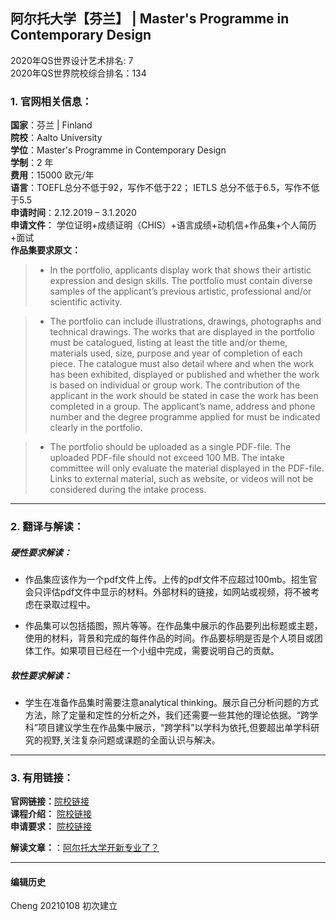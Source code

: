 ## 阿尔托大学【芬兰】 | Master's Programme in Contemporary Design

2020年QS世界设计艺术排名: 7  
2020年QS世界院校综合排名：134  

### 1. 官网相关信息：

**国家**：芬兰 | Finland  
**院校**：Aalto University  
**学位**：Master's Programme in Contemporary Design  
**学制**：2 年  
**费用**：15000 欧元/年  
**语言**：TOEFL总分不低于92，写作不低于22；
         IETLS 总分不低于6.5，写作不低于5.5   
**申请时间**：2.12.2019 – 3.1.2020  
**申请文件**： 学位证明+成绩证明（CHIS）+语言成绩+动机信+作品集+个人简历+面试  
**作品集要求原文：**   

> - In the portfolio, applicants display work that shows their artistic expression and design skills. The portfolio must contain diverse samples of the applicant’s previous artistic, professional and/or scientific activity.

> - The portfolio can include illustrations, drawings, photographs and technical drawings. The works that are displayed in the portfolio must be catalogued, listing at least the title and/or theme, materials used, size, purpose and year of completion of each piece. The catalogue must also detail where and when the work has been exhibited, displayed or published and whether the work is based on individual or group work. The contribution of the applicant in the work should be stated in case the work has been completed in a group. The applicant’s name, address and phone number and the degree programme applied for must be indicated clearly in the portfolio.  

> - The portfolio should be uploaded as a single PDF-file. The uploaded PDF-file should not exceed 100 MB. The intake committee will only evaluate the material displayed in the PDF-file. Links to external material, such as website, or videos will not be considered during the intake process.   

---


### 2. 翻译与解读：

##### 硬性要求解读：
- 作品集应该作为一个pdf文件上传。上传的pdf文件不应超过100mb。招生官会只评估pdf文件中显示的材料。外部材料的链接，如网站或视频，将不被考虑在录取过程中。  

- 作品集可以包括插图，照片等等。在作品集中展示的作品要列出标题或主题，使用的材料，背景和完成的每件作品的时间。作品要标明是否是个人项目或团体工作。如果项目已经在一个小组中完成，需要说明自己的贡献。


##### 软性要求解读：
- 学生在准备作品集时需要注意analytical thinking。展示自己分析问题的方式方法，除了定量和定性的分析之外，我们还需要一些其他的理论依据。“跨学科”项目建议学生在作品集中展示，“跨学科”以学科为依托,但要超出单学科研究的视野,关注复杂问题或课题的全面认识与解决。

---


### 3. 有用链接：

**官网链接：**[院校链接](https://www.aalto.fi/study-options/masters-programme-in-contemporary-design-master-of-arts)  
**课程介绍：** [院校链接](https://www.aalto.fi/study-options/masters-programme-in-contemporary-design-master-of-arts)  
**申请要求：** [院校链接](https://www.aalto.fi/study-at-aalto/admission-to-master-of-arts-2-yrs)


**解读文章：**：[阿尔托大学开新专业了？](http://www.makebi.net/33709.html)  

---


#### 编辑历史


Cheng 20210108 初次建立  

